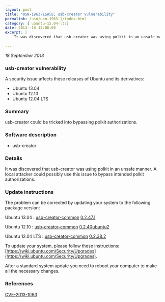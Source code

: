 ```yaml
---
layout: post
title: "USN-1963-1&#58; usb-creator vulnerability"
permalink: /usn/usn-1963-1/index.html
category: [ ubuntu-12.04-lts]
date: 2013--18 12:00:00
excerpt: |
    It was discovered that usb-creator was using polkit in an unsafe manner. A local attacker could possibly use this issue to bypass intended polkit authorizations. 
    
--- 
```

 
 

*18 September 2013*

### usb-creator vulnerability

A security issue affects these releases of Ubuntu and its derivatives:

* Ubuntu 13.04
* Ubuntu 12.10
* Ubuntu 12.04 LTS

### Summary

usb-creator could be tricked into bypassing polkit authorizations. 

### Software description

* usb-creator 

### Details

It was discovered that usb-creator was using polkit in an unsafe manner. A local attacker could possibly use this issue to bypass intended polkit authorizations. 

### Update instructions

The problem can be corrected by updating your system to the following package version:

Ubuntu 13.04
 : [usb-creator-common](https://launchpad.net/ubuntu/+source/usb-creator) <span> [0.2.47.1](https://launchpad.net/ubuntu/+source/usb-creator/0.2.47.1) </span> 

Ubuntu 12.10
 : [usb-creator-common](https://launchpad.net/ubuntu/+source/usb-creator) <span> [0.2.40ubuntu2](https://launchpad.net/ubuntu/+source/usb-creator/0.2.40ubuntu2) </span> 

Ubuntu 12.04 LTS
 : [usb-creator-common](https://launchpad.net/ubuntu/+source/usb-creator) <span> [0.2.38.2](https://launchpad.net/ubuntu/+source/usb-creator/0.2.38.2) </span> 

To update your system, please follow these instructions: [https://wiki.ubuntu.com/Security/Upgrades](https://wiki.ubuntu.com/Security/Upgrades).

After a standard system update you need to reboot your computer to make all the necessary changes. 

### References

 
 [CVE-2013-1063](http://people.ubuntu.com/~ubuntu-security/cve/CVE-2013-1063)
 

